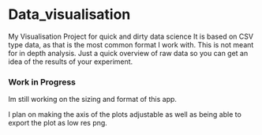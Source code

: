 # Data_visualisation
My Visualisation Project for quick and dirty data science
It is based on CSV type data, as that is the most common format I work with. 
This is not meant for in depth analysis. Just a quick overview of raw data so you can get an idea of the results of your experiment.


### Work in Progress ###
Im still working on the sizing and format of this app.

I plan on making the axis of the plots adjustable as well as being able to export the plot as low res png.
